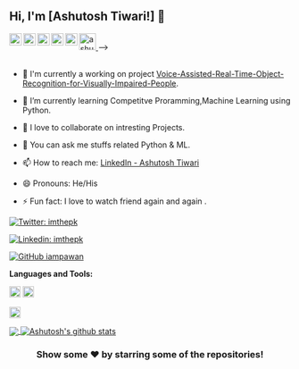 ## Hi, I'm [Ashutosh Tiwari!] 👋

<!-- <p align="left"> <img src="https://komarev.com/ghpvc/?username=ashutoshtiwari&label=Views&color=blue&style=plastic" alt="ashutoshtiwari" /> </p> -->

<!-- <a href="https://twitter.com/ashutoshtiwari">
  <img align="left" alt="ashutoshtiwari's Twitter" width="22px" src="https://cdn.jsdelivr.net/npm/simple-icons@v3/icons/twitter.svg" />
</a>-->

<a href="https://www.linkedin.com/in/ashutosh-tiwari-4a7555159">
  <img align="left" alt="Ashutosh's Linkdein" width="22px" src="https://cdn.jsdelivr.net/npm/simple-icons@v3/icons/linkedin.svg" />
</a>

<a href="https://github.com/ashutoshtiwari-jnv">
  <img align="left" alt="Ashutosh's Github" width="22px" src="https://cdn.jsdelivr.net/npm/simple-icons@v3/icons/github.svg" />
</a>

 <a href="https://web.telegram.org/#/im?p=u777000_8955250229892882315">
  <img align="left" alt="Ashutosh's Telegram" width="22px" src="https://cdn.jsdelivr.net/npm/simple-icons@v3/icons/telegram.svg" />
</a> 

<a href="https://www.instagram.com/ashutoshtiwari26/">
  <img align="left" alt="Ashutosh's Instagram" width="22px" src="https://cdn.jsdelivr.net/npm/simple-icons@v3/icons/instagram.svg" />
</a>

<!--<a href="https://www.facebook.com/profile.php?id=100006362525816">
  <img align="left" alt="ashutoshtiwari's Facebook" width="22px" src="https://cdn.jsdelivr.net/npm/simple-icons@v3/icons/facebook.svg" />
</a>-->

<a href="https://www.youtube.com/channel/UC1HnmhGWgaIGJG2zqB_HUdA">
  <img align="left" alt="ashutoshtiwari's Youtube" width="22px" src="https://cdn.jsdelivr.net/npm/simple-icons@v3/icons/youtube.svg" />
</a>

<a href="https://dev.to/ashutoshtiwari">
  <img src="https://d2fltix0v2e0sb.cloudfront.net/dev-badge.svg" alt="ashutoshtiwari's DEV Profile" height="30" width="30">
</a>-->

<br/>
<br/>



- 🔭 I'm currently a working on project [Voice-Assisted-Real-Time-Object-Recognition-for-Visually-Impaired-People](https://github.com/Voice-Assisted-Real-Time-Object-Recognition-for-Visually-Impaired-People).

- 🌱 I’m currently learning Competitve Proramming,Machine Learning using Python.

- 👯 I love to collaborate on intresting Projects.

- 💬 You can ask me stuffs related Python & ML.

- 📫 How to reach me: [LinkedIn - Ashutosh Tiwari](https://www.linkedin.com/in/ashutosh-tiwari-4a7555159)

- 😄 Pronouns: He/His

- ⚡ Fun fact: I love to watch friend again and again .

[![Twitter: imthepk](https://img.shields.io/twitter/follow/imthepk?style=social)](https://twitter.com/imthepk)

[![Linkedin: imthepk](https://img.shields.io/badge/-imthepk-blue?style=flat-square&logo=Linkedin&logoColor=white&link=https://www.linkedin.com/in/ashutosh-tiwari-4a7555159)](https://www.linkedin.com/in/ashutosh-tiwari-4a7555159)

[![GitHub iampawan](https://img.shields.io/github/followers/iampawan?label=follow&style=social)](https://github.com/ashutoshtiwari-jnv)
<!--[![website](https://img.shields.io/badge/PortfolioWebsite-ashutosh?style=flat-square&logo=google-chrome)](https://github.com/ashutoshtiwari-jnv)-->


**Languages and Tools:**  

<code><img height="20" src="https://www.google.com/url?sa=i&url=https%3A%2F%2Fen.wikipedia.org%2Fwiki%2FProject_Jupyter&psig=AOvVaw3hh8YwFbKRgBaJ1C4zICGe&ust=1608489245020000&source=images&cd=vfe&ved=0CAIQjRxqFwoTCKiloMPX2u0CFQAAAAAdAAAAABAD"></code>
<code><img height="20" src="https://img.icons8.com/metro/52/000000/js.png"></code>
<!--<code><img height="20" src="https://icons8.com/icons/set/angularjs.png"></code>
<code><img height="20" src="https://icons8.com/icons/set/html.png"></code>-->
<code><img height="20" src="https://img.icons8.com/dusk/64/000000/python.png"></code>
<!--<code><img height="20" src="https://www.google.com/url?sa=i&url=https%3A%2F%2Fen.wikipedia.org%2Fwiki%2FHTML&psig=AOvVaw20nelcPE6GhAKzznZHwh5n&ust=1608489465732000&source=images&cd=vfe&ved=0CAIQjRxqFwoTCOCsjqzY2u0CFQAAAAAdAAAAABAD"></code>
<code><img height="20" src="https://www.shutterstock.com/image-vector/vector-illustration-light-red-shield-letter-229869889"></code>-->


<a href="https://github.com/ashutoshtiwari-jnv">
  <img align="center" src="https://github-readme-stats.vercel.app/api/top-langs/?username=ashutoshtiwari-jnv&theme=dark&hide_langs_below=1" />
</a>
<a href="https://github.com/ashutoshtiwari-jnv">
 <img align="center" src="https://github-readme-stats.vercel.app/api?username=ashutoshtiwari-jnv&show_icons=true&theme=dark&line_height=27" alt="Ashutosh's github stats"/>
</a>


<div align="center">

### Show some ❤️ by starring some of the repositories!

</div>
